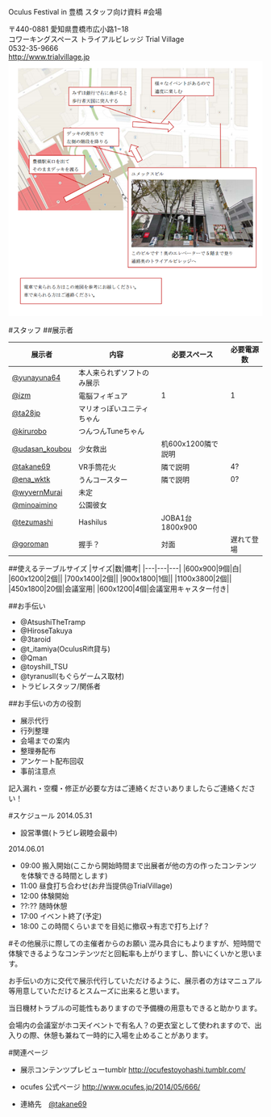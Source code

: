 Oculus Festival in 豊橋 スタッフ向け資料
#会場

〒440-0881 愛知県豊橋市広小路1−18  
コワーキングスペース トライアルビレッジ Trial Village  
0532-35-9666  
http://www.trialvillage.jp
![会場](./images/map.PNG "trival village")


#スタッフ
##展示者


|展示者|内容|必要スペース|必要電源数|  
|---|---|---|---|  
|[@yunayuna64](https://twitter.com/yunayuna64)|本人来られずソフトのみ展示|||  
|[@izm](https://twitter.com/izm)|電脳フィギュア|1|1|  
|[@ta28jp](https://twitter.com/ta28jp)|マリオっぽいユニティちゃん|||
|[@kirurobo](https://twitter.com/kirurobo)|つんつんTuneちゃん|||
|[@udasan_koubou](https://twitter.com/udasan_koubou) |少女救出|	机600x1200隣で説明||
|[@takane69](https://twitter.com/takane69)|VR手筒花火|隣で説明|4?|
|[@ena_wktk](https://twitter.com/ena_wktk)|うんコースター|隣で説明|0?|
|[@wyvernMurai](https://twitter.com/wyvernMurai)|未定|||
|[@minoaimino](https://twitter.com/minoaimino)|公園彼女|||
|[@tezumashi](https://twitter.com/tezumashi)|Hashilus|JOBA1台1800x900||
|[@goroman](https://twitter.com/goroman)|握手？|対面|遅れて登場|

##使えるテーブルサイズ
|サイズ|数|備考|
|---|---|---|
|600x900|9個|白|
|600x1200|2個||
|700x1400|2個||
|900x1800|1個||
|1100x3800|2個||
|450x1800|20個|会議室用|
|600x1200|4個|会議室用キャスター付き|


##お手伝い
- @AtsushiTheTramp
- @HiroseTakuya
- @3taroid
- @t_itamiya(OculusRift貸与)
- @Qman
- @toyshill_TSU
- @tyranusll(もぐらゲームス取材)
- トラビレスタッフ/関係者

##お手伝いの方の役割
- 展示代行
- 行列整理
- 会場までの案内
- 整理券配布
- アンケート配布回収
- 事前注意点


記入漏れ・空欄・修正が必要な方はご連絡くださいありましたらご連絡ください！

#スケジュール
2014.05.31  
	 
- 設営準備(トラビレ親睦会最中)

2014.06.01

- 09:00	搬入開始(ここから開始時間まで出展者が他の方の作ったコンテンツを体験できる時間とします)
- 11:00	昼食打ち合わせ(お弁当提供@TrialVillage)
- 12:00	体験開始
- ??:??	随時休憩
- 17:00	イベント終了(予定)
- 18:00	この時間くらいまでを目処に撤収→有志で打ち上げ？

#その他展示に際しての主催者からのお願い
混み具合にもよりますが、短時間で体験できるようなコンテンツだと回転率も上がりますし、酔いにくいかと思います。　　

お手伝いの方に交代で展示代行していただけるように、展示者の方はマニュアル等用意していただけるとスムーズに出来ると思います。　　

当日機材トラブルの可能性もありますので予備機の用意もできると助かります。　　

会場内の会議室がホコ天イベントで有名人？の更衣室として使われますので、出入りの際、休憩も兼ねて一時的に入場を止めることがあります。　　

#関連ページ
- 展示コンテンツプレビューtumblr 
http://ocufestoyohashi.tumblr.com/

- ocufes 公式ページ http://www.ocufes.jp/2014/05/666/
- 連絡先　[@takane69](https://twitter.com/takane69)
